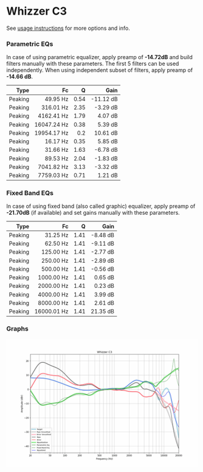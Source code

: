 # Whizzer C3
See [usage instructions](https://github.com/jaakkopasanen/AutoEq#usage) for more options and info.

### Parametric EQs
In case of using parametric equalizer, apply preamp of **-14.72dB** and build filters manually
with these parameters. The first 5 filters can be used independently.
When using independent subset of filters, apply preamp of **-14.66 dB**.

| Type    | Fc          |    Q | Gain      |
|--------:|------------:|-----:|----------:|
| Peaking | 49.95 Hz    | 0.54 | -11.12 dB |
| Peaking | 316.01 Hz   | 2.35 | -3.29 dB  |
| Peaking | 4162.41 Hz  | 1.79 | 4.07 dB   |
| Peaking | 16047.24 Hz | 0.38 | 5.39 dB   |
| Peaking | 19954.17 Hz | 0.2  | 10.61 dB  |
| Peaking | 16.17 Hz    | 0.35 | 5.85 dB   |
| Peaking | 31.66 Hz    | 1.63 | -6.78 dB  |
| Peaking | 89.53 Hz    | 2.04 | -1.83 dB  |
| Peaking | 7041.82 Hz  | 3.13 | -3.32 dB  |
| Peaking | 7759.03 Hz  | 0.71 | 1.21 dB   |

### Fixed Band EQs
In case of using fixed band (also called graphic) equalizer, apply preamp of **-21.70dB**
(if available) and set gains manually with these parameters.

| Type    | Fc          |    Q | Gain     |
|--------:|------------:|-----:|---------:|
| Peaking | 31.25 Hz    | 1.41 | -8.48 dB |
| Peaking | 62.50 Hz    | 1.41 | -9.11 dB |
| Peaking | 125.00 Hz   | 1.41 | -2.77 dB |
| Peaking | 250.00 Hz   | 1.41 | -2.89 dB |
| Peaking | 500.00 Hz   | 1.41 | -0.56 dB |
| Peaking | 1000.00 Hz  | 1.41 | 0.65 dB  |
| Peaking | 2000.00 Hz  | 1.41 | 0.23 dB  |
| Peaking | 4000.00 Hz  | 1.41 | 3.99 dB  |
| Peaking | 8000.00 Hz  | 1.41 | 2.61 dB  |
| Peaking | 16000.01 Hz | 1.41 | 21.35 dB |

### Graphs
![](./Whizzer%20C3.png)